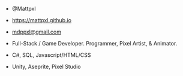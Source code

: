 - @Mattpxl
- https://mattpxl.github.io
- mdppxl@gmail.com

- Full-Stack / Game Developer. Programmer, Pixel Artist, & Animator.
- C#, SQL, Javascript/HTML/CSS
- Unity, Aseprite, Pixel Studio
